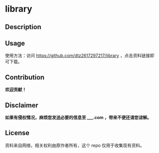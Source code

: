 # library

## Description

## Usage

使用方法：访问 https://github.com/dtz2617297217/library ，点击资料链接即可下载。

## Contribution

**欢迎贡献！**

## Disclaimer

**如果有侵权情况，麻烦您发送必要的信息至 ___.com ，带来不便还请您谅解。**

## License

资料来自网络，相关权利由原作者所有，这个 repo 仅用于收集现有资料。
